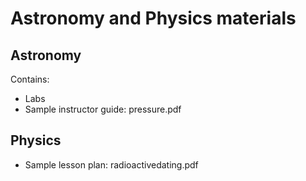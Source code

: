 # Astronomy and Physics materials

## Astronomy

Contains:
* Labs
* Sample instructor guide: pressure.pdf

## Physics
* Sample lesson plan: radioactivedating.pdf
